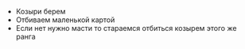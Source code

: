 * Козыри берем 
* Отбиваем маленькой картой 
*  Если нет нужно масти то стараемся отбиться козырем этого же ранга  